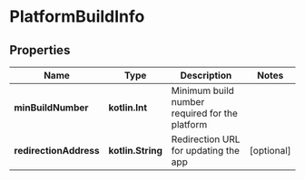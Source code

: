 
# PlatformBuildInfo

## Properties
Name | Type | Description | Notes
------------ | ------------- | ------------- | -------------
**minBuildNumber** | **kotlin.Int** | Minimum build number required for the platform | 
**redirectionAddress** | **kotlin.String** | Redirection URL for updating the app |  [optional]



